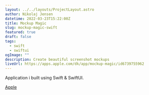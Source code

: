 ```yaml
---
layout: ../../layouts/ProjectLayout.astro
author: Nikolaj Jensen
datetime: 2022-03-23T15:22:00Z
title: Mockup Magic
slug: mockup-magic-swift
featured: true
draft: false
tags:
  - swift
  - swiftui
ogImage: ""
description: Create beautiful screenshot mockups
liveUrl: https://apps.apple.com/dk/app/mockup-magic/id6739755962
---
```


Application i built using Swift & SwiftUI.

[Apple](https://apps.apple.com/dk/app/mockup-magic/id6739755962)

